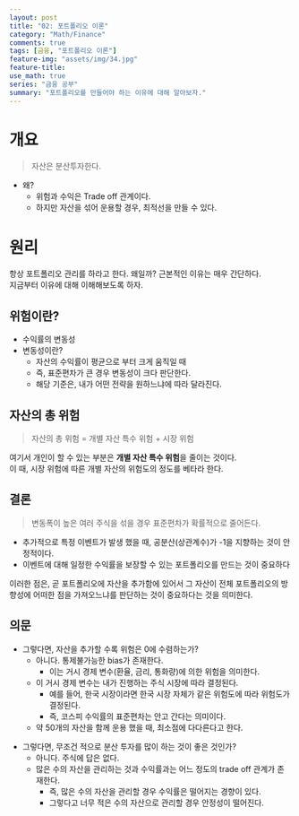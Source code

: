 ```yaml
---
layout: post
title: "02: 포트폴리오 이론"
category: "Math/Finance"
comments: true
tags: [금융, "포트폴리오 이론"]
feature-img: "assets/img/34.jpg"
feature-title:
use_math: true
series: "금융 공부"
summary: "포트폴리오를 만들어야 하는 이유에 대해 알아보자."
---
```


# 개요

> 자산은 분산투자한다.

- 왜?
  - 위험과 수익은 Trade off 관계이다.
  - 하지만 자산을 섞어 운용할 경우, 최적선을 만들 수 있다.

# 원리

항상 포트폴리오 관리를 하라고 한다. 왜일까? 근본적인 이유는 매우 간단하다.  
지금부터 이유에 대해 이해해보도록 하자.

## 위험이란?

- 수익률의 변동성
- 변동성이란?
  - 자산의 수익률이 평균으로 부터 크게 움직일 때
  - 즉, 표준편차가 큰 경우 변동성이 크다 판단한다.
  - 해당 기준은, 내가 어떤 전략을 원하느냐에 따라 달라진다.

## 자산의 총 위험

> 자산의 총 위험 = 개별 자산 특수 위험 + 시장 위험

여기서 개인이 할 수 있는 부분은 **개별 자산 특수 위험**을 줄이는 것이다.  
이 때, 시장 위험에 따른 개별 자산의 위험도의 정도를 베타라 한다.

## 결론

> 변동폭이 높은 여러 주식을 섞을 경우 표준편차가 확률적으로 줄어든다.

- 추가적으로 특정 이벤트가 발생 했을 때, 공분산(상관계수)가 -1을 지향하는 것이 안정적이다.
- 이벤트에 대해 일정한 수익률을 보장할 수 있는 포트폴리오를 만드는 것이 중요하다

이러한 점은, 곧 포트폴리오에 자산을 추가함에 있어서 그 자산이 전체 포트폴리오의 방향성에 어떠한 점을 가져오느냐를 판단하는 것이 중요하다는 것을 의미한다.

## 의문

- 그렇다면, 자산을 추가할 수록 위험은 0에 수렴하는가?
  - 아니다. 통제불가능한 bias가 존재한다.
    - 이는 거시 경제 변수(환율, 금리, 통화량)에 의한 위험을 의미한다.
  - 이 거시 경제 변수는 내가 진행하는 주식 시장에 따라 결정된다.
    - 예를 들어, 한국 시장이라면 한국 시장 자체가 같은 위험도에 따라 위험도가 결정된다.
    - 즉, 코스피 수익률의 표준편차는 안고 간다는 의미이다.
  - 약 50개의 자산을 함께 운용 했을 때, 최소점에 다다른다고 한다.

* 그렇다면, 무조건 적으로 분산 투자를 많이 하는 것이 좋은 것인가?
  - 아니다. 주식에 답은 없다.
  - 많은 수의 자산을 관리하는 것과 수익률과는 어느 정도의 trade off 관계가 존재한다.
    - 즉, 많은 수의 자산을 관리할 경우 수익률은 떨어지는 경향이 있다.
    - 그렇다고 너무 적은 수의 자산으로 관리할 경우 안정성이 떨어진다.
